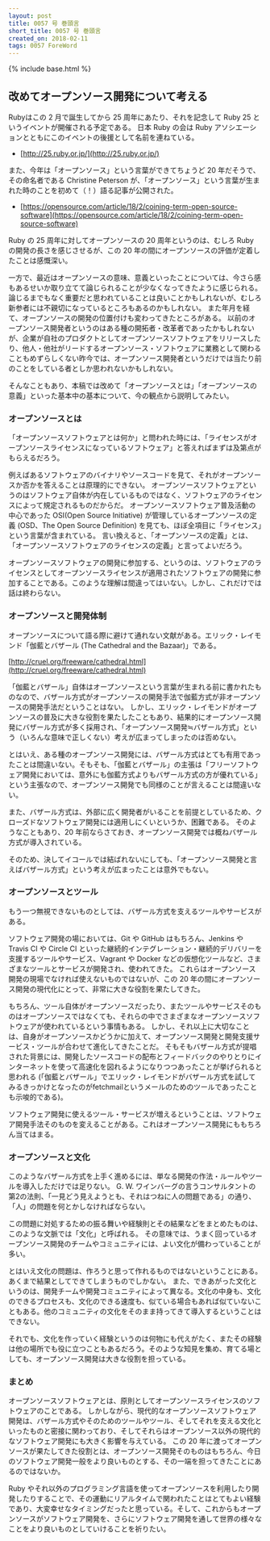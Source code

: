 ```yaml
---
layout: post
title: 0057 号 巻頭言
short_title: 0057 号 巻頭言
created_on: 2018-02-11
tags: 0057 ForeWord
---
```

{% include base.html %}

## 改めてオープンソース開発について考える

Rubyはこの 2 月で誕生してから 25 周年にあたり、それを記念して Ruby 25 というイベントが開催される予定である。
日本 Ruby の会は Ruby アソシエーションとともにこのイベントの後援として名前を連ねている。

* [http://25.ruby.or.jp/](http://25.ruby.or.jp/)


また、今年は「オープンソース」という言葉ができてちょうど 20 年だそうで、その命名者である Christine Peterson が、「オープンソース」という言葉が生まれた時のことを初めて（！）語る記事が公開された。

* [https://opensource.com/article/18/2/coining-term-open-source-software](https://opensource.com/article/18/2/coining-term-open-source-software)


Ruby の 25 周年に対してオープンソースの 20 周年というのは、むしろ Ruby の開発の長さを感じさせるが、この 20 年の間にオープンソースの評価が定着したことは感慨深い。

一方で、最近はオープンソースの意味、意義といったことについては、今さら感もあるせいか取り立てて論じられることが少なくなってきたように感じられる。
論じるまでもなく重要だと思われていることは良いことかもしれないが、むしろ新参者には不親切になっているところもあるのかもしれない。
また年月を経て、オープンソースの開発の位置付けも変わってきたところがある。
以前のオープンソース開発者というのはある種の開拓者・改革者であったかもしれないが、企業が自社のプロダクトとしてオープンソースソフトウェアをリリースしたり、他人・他社がリードするオープンソース・ソフトウェアに業務として関わることもめずらしくない昨今では、オープンソース開発者というだけでは当たり前のことをしている者としか思われないかもしれない。

そんなこともあり、本稿では改めて「オープンソースとは」「オープンソースの意義」といった基本中の基本について、今の観点から説明してみたい。

### オープンソースとは

「オープンソースソフトウェアとは何か」と問われた時には、「ライセンスがオープンソースライセンスになっているソフトウェア」と答えればまずは及第点がもらえるだろう。

例えばあるソフトウェアのバイナリやソースコードを見て、それがオープンソースか否かを答えることは原理的にできない。
オープンソースソフトウェアというのはソフトウェア自体が内在しているものではなく、ソフトウェアのライセンスによって規定されるものだからだ。
オープンソースソフトウェア普及活動の中心であった OSI(Open Source Initiative) が管理しているオープンソースの定義 (OSD、The Open Source Definition) を見ても、ほぼ全項目に「ライセンス」という言葉が含まれている。
言い換えると、「オープンソースの定義」とは、「オープンソースソフトウェアのライセンスの定義」と言ってよいだろう。

オープンソースソフトウェアの開発に参加する、というのは、ソフトウェアのライセンスとしてオープンソースライセンスが適用されたソフトウェアの開発に参加することである。このような理解は間違ってはいない。しかし、これだけでは話は終わらない。

### オープンソースと開発体制

オープンソースについて語る際に避けて通れない文献がある。エリック・レイモンド「伽藍とバザール (The Cathedral and the Bazaar)」である。

[http://cruel.org/freeware/cathedral.html](http://cruel.org/freeware/cathedral.html)

「伽藍とバザール」自体はオープンソースという言葉が生まれる前に書かれたものなので、バザール方式がオープンソースの開発手法で伽藍方式が非オープンソースの開発手法だということはない。
しかし、エリック・レイモンドがオープンソースの普及に大きな役割を果たしたこともあり、結果的にオープンソース開発にバザール方式が多く採用され、「オープンソース開発≒バザール方式」という（いろんな意味で正しくない）考えが広まってしまったのは否めない。

とはいえ、ある種のオープンソース開発には、バザール方式はとても有用であったことは間違いない。そもそも、「伽藍とバザール」の主張は「フリーソフトウェア開発においては、意外にも伽藍方式よりもバザール方式の方が優れている」という主張なので、オープンソース開発でも同様のことが言えることは間違いない。

また、バザール方式は、外部に広く開発者がいることを前提としているため、クローズドなソフトウェア開発には適用しにくいというか、困難である。
そのようなこともあり、20 年前ならさておき、オープンソース開発では概ねバザール方式が導入されている。

そのため、決してイコールでは結ばれないにしても、「オープンソース開発と言えばバザール方式」という考えが広まったことは意外でもない。

### オープンソースとツール

もう一つ無視できないものとしては、バザール方式を支えるツールやサービスがある。

ソフトウェア開発の場においては、Git や GitHub はもちろん、Jenkins や Travis CI や Circle CI といった継続的インテグレーション・継続的デリバリーを支援するツールやサービス、Vagrant や Docker などの仮想化ツールなど、さまざまなツールとサービスが開発され、使われてきた。
これらはオープンソース開発の現場でなければ使えないものではないが、この 20 年の間にオープンソース開発の現代化にとって、非常に大きな役割を果たしてきた。

もちろん、ツール自体がオープンソースだったり、またツールやサービスそのものはオープンソースではなくても、それらの中でさまざまなオープンソースソフトウェアが使われているという事情もある。
しかし、それ以上に大切なことは、自身がオープンソースかどうかに加えて、オープンソース開発と開発支援サービス・ツールが合わせて進化してきたことだ。
そもそもバザール方式が提唱された背景には、開発したソースコードの配布とフィードバックのやりとりにインターネットを使って高速化を図れるようになりつつあったことが挙げられると思われる (「伽藍とバザール」でエリック・レイモンドがバザール方式を試してみるきっかけとなったのがfetchmailというメールのためのツールであったことも示唆的である)。

ソフトウェア開発に使えるツール・サービスが増えるということは、ソフトウェア開発手法そのものを変えることがある。これはオープンソース開発にももちろん当てはまる。

### オープンソースと文化

このようなバザール方式を上手く進めるには、単なる開発の作法・ルールやツールを導入しただけでは足りない。
G. W. ワインバーグの言うコンサルタントの第2の法則、「一見どう見えようとも、それはつねに人の問題である」の通り、「人」の問題を何とかしなければならない。

この問題に対処するための振る舞いや経験則とその結果などをまとめたものは、このような文脈では「文化」と呼ばれる。
その意味では、うまく回っているオープンソース開発のチームやコミュニティには、よい文化が備わっていることが多い。

とはいえ文化の問題は、作ろうと思って作れるものではないということにある。あくまで結果としてできてしまうものでしかない。
また、できあがった文化というのは、開発チームや開発コミュニティによって異なる。文化の中身も、文化のできるプロセスも、文化のできる速度も、似ている場合もあれば似ていないこともある。他のコミュニティの文化をそのまま持ってきて導入するということはできない。

それでも、文化を作っていく経験というのは何物にも代えがたく、またその経験は他の場所でも役に立つこともあるだろう。そのような知見を集め、育てる場としても、オープンソース開発は大きな役割を担っている。

### まとめ

オープンソースソフトウェアとは、原則としてオープンソースライセンスのソフトウェアのことである。
しかしながら、現代的なオープンソースソフトウェア開発は、バザール方式やそのためのツールやツール、そしてそれを支える文化といったものと密接に関わっており、そしてそれらはオープンソース以外の現代的なソフトウェア開発にも大きく影響を与えている。
この 20 年に渡ってオープンソースが果たしてきた役割とは、オープンソース開発そのものはもちろん、今日のソフトウェア開発一般をより良いものとする、その一端を担ってきたことにあるのではないか。

Ruby やそれ以外のプログラミング言語を使ってオープンソースを利用したり開発したりすることで、その運動にリアルタイムで関われたことはとてもよい経験であり、大変幸せなタイミングだったと思っている。そして、これからもオープンソースがソフトウェア開発を、さらにソフトウェア開発を通して世界の様々なことをより良いものとしていけることを祈りたい。


